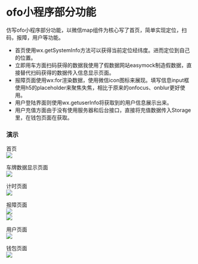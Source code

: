 ofo小程序部分功能
=====================
仿写ofo小程序部分功能，以微信map组件为核心写了首页，简单实现定位，扫码，报障，用户等功能。

- 首页使用wx.getSystemInfo方法可以获得当前定位经纬度。进而定位到自己的位置。
- 立即用车方面扫码获得的数据我使用了假数据网站easymock制造假数据，直接替代扫码获得的数据传入信息显示页面。
- 报障页面使用wx:for渲染数据，使用微信icon图标来展现。填写信息input框使用h5的placeholder来聚焦失焦，相比于原来的onfocus、onblur更好使用。
- 用户登陆界面则使用wx.getuserInfo将获取到的用户信息展示出来。
- 用户充值方面由于没有使用服务器和后台接口，直接将充值数据传入Storage里，在钱包页面在获取。

### 演示

首页
</br>
![](./images/view1.jpg)

车牌数据显示页面
</br>
![](./images/view2.png)

计时页面
</br>
![](./images/view3.png)

报障页面
</br>
![](./images/view4.png)
</br>
![](./images/view5.png)

用户页面
</br>
![](./images/view6.png)

钱包页面
</br>
![](./images/view7.png)

